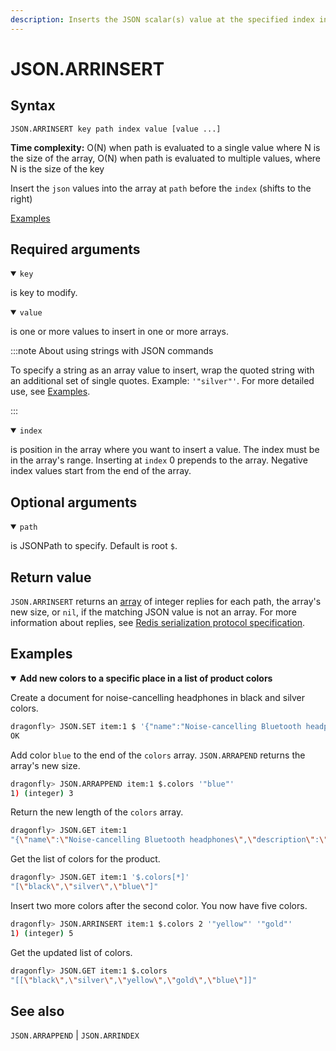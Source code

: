 ```yaml
---
description: Inserts the JSON scalar(s) value at the specified index in the array at path
---
```


# JSON.ARRINSERT

## Syntax

    JSON.ARRINSERT key path index value [value ...]

**Time complexity:** O(N) when path is evaluated to a single value where N is the size of the array, O(N) when path is evaluated to multiple values, where N is the size of the key

Insert the `json` values into the array at `path` before the `index` (shifts to the right)

[Examples](#examples)

## Required arguments

<details open><summary><code>key</code></summary> 

is key to modify.
</details>

<details open><summary><code>value</code></summary> 

is one or more values to insert in one or more arrays. 

:::note About using strings with JSON commands

To specify a string as an array value to insert, wrap the quoted string with an additional set of single quotes. Example: `'"silver"'`. For more detailed use, see [Examples](#examples).

:::
</details>

<details open><summary><code>index</code></summary> 

is position in the array where you want to insert a value. The index must be in the array's range. Inserting at `index` 0 prepends to the array. Negative index values start from the end of the array.
</details>

## Optional arguments

<details open><summary><code>path</code></summary> 

is JSONPath to specify. Default is root `$`.
</details>

## Return value 

`JSON.ARRINSERT` returns an [array](https://redis.io/docs/reference/protocol-spec/#resp-arrays) of integer replies for each path, the array's new size, or `nil`, if the matching JSON value is not an array. 
For more information about replies, see [Redis serialization protocol specification](https://redis.io/docs/reference/protocol-spec). 

## Examples

<details open>
<summary><b>Add new colors to a specific place in a list of product colors</b></summary>

Create a document for noise-cancelling headphones in black and silver colors.

``` bash
dragonfly> JSON.SET item:1 $ '{"name":"Noise-cancelling Bluetooth headphones","description":"Wireless Bluetooth headphones with noise-cancelling technology","connection":{"wireless":true,"type":"Bluetooth"},"price":99.98,"stock":25,"colors":["black","silver"]}'
OK
```

Add color `blue` to the end of the `colors` array. `JSON.ARRAPEND` returns the array's new size.

``` bash
dragonfly> JSON.ARRAPPEND item:1 $.colors '"blue"'
1) (integer) 3
```

Return the new length of the `colors` array.

``` bash
dragonfly> JSON.GET item:1
"{\"name\":\"Noise-cancelling Bluetooth headphones\",\"description\":\"Wireless Bluetooth headphones with noise-cancelling technology\",\"connection\":{\"wireless\":true,\"type\":\"Bluetooth\"},\"price\":99.98,\"stock\":25,\"colors\":[\"black\",\"silver\",\"blue\"]}"
```

Get the list of colors for the product.

``` bash
dragonfly> JSON.GET item:1 '$.colors[*]'
"[\"black\",\"silver\",\"blue\"]"
```

Insert two more colors after the second color. You now have five colors.

``` bash
dragonfly> JSON.ARRINSERT item:1 $.colors 2 '"yellow"' '"gold"'
1) (integer) 5
```

Get the updated list of colors.

``` bash
dragonfly> JSON.GET item:1 $.colors
"[[\"black\",\"silver\",\"yellow\",\"gold\",\"blue\"]]"
```
</details>

## See also

`JSON.ARRAPPEND` | `JSON.ARRINDEX` 

